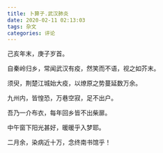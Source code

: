 ```yaml
---
title: 卜算子.武汉肺炎
date: 2020-02-11 02:13:03
tags: 杂文
categories: 评论
---
```


己亥年末，庚子岁首。
<!--more-->
自秦岭归乡，常闻武汉有疫，然笑而不语，视之如芥末。

须臾，荆楚江城始大疫，以燎原之势蔓延数万余。

九州内，皆惶恐，万巷空寂，足不出户。

吾乃一介布衣，每年回乡皆不出柴扉。

中午窗下阳光甚好，暖暖乎入梦耶。

二月余，染病近十万，念终南书馆乎！


